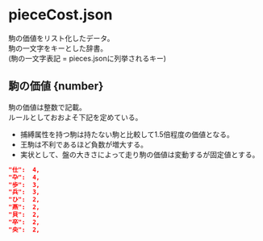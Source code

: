 # pieceCost.json
駒の価値をリスト化したデータ。  
駒の一文字をキーとした辞書。  
(駒の一文字表記 = pieces.jsonに列挙されるキー)

## 駒の価値 {number}
駒の価値は整数で記載。  
ルールとしておおよそ下記を定めている。

* 捕縛属性を持つ駒は持たない駒と比較して1.5倍程度の価値となる。
* 王駒は不利であるほど負数が増大する。
* 実状として、盤の大きさによって走り駒の価値は変動するが固定値とする。

```json
"仕":  4,
"卆":  4,
"歩":  3,
"兵":  3,
"ひ":  2,
"燕":  2,
"貝":  2,
"卒":  2,
"央":  2,
```
